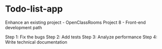 # Todo-list-app
Enhance an existing project - OpenClassRooms Project 8 - Front-end development path

Step 1: Fix the bugs
Step 2: Add tests
Step 3: Analyze performance
Step 4: Write technical documentation
